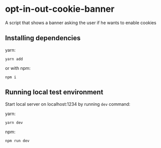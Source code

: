 # opt-in-out-cookie-banner
A script that shows a banner asking the user if he wants to enable cookies

## Installing dependencies
yarn:

```shell
yarn add
```

or with npm:

```shell
npm i
```

## Running local test environment

Start local server on localhost:1234 by running `dev` command:

yarn:

```shell
yarn dev
```

npm:

```shell
npm run dev
```